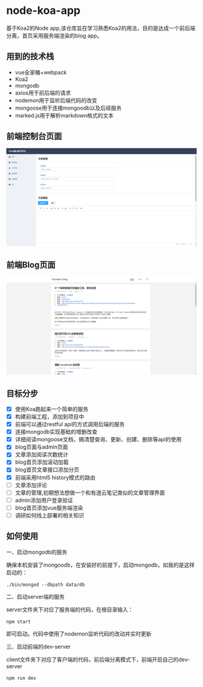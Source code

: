 # node-koa-app

基于Koa2的Node app,该仓库旨在学习熟悉Koa2的用法，目的是达成一个前后端分离，首页采用服务端渲染的blog app。

## 用到的技术栈

- vue全家桶+webpack
- Koa2
- mongodb
- axios用于前后端的请求
- nodemon用于监听后端代码的改变
- mongoose用于连接mongoodb以及后续服务
- marked.js用于解析markdown格式的文本

## 前端控制台页面

![](./client/static/blog_admin.png)

## 前端Blog页面

![](./client/static/blog.png)

## 目标分步

- [x] 使用Koa跑起来一个简单的服务
- [x] 构建前端工程，添加到项目中
- [x] 前端可以通过restful api的方式调用后端的服务
- [x] 连接mongodb实现基础的增删改查
- [x] 详细阅读mongoose文档，搞清楚查询、更新、创建、删除等api的使用
- [x] blog页面与admin页面
- [x] 文章添加阅读次数统计
- [x] blog首页添加滚动加载
- [x] blog首页文章接口添加分页
- [x] 前端采用html5 history模式的路由
- [ ] 文章添加评论
- [ ] 文章的管理,初期想法想做一个和有道云笔记类似的文章管理界面
- [ ] admin添加用户登录验证
- [ ] blog首页添加vue服务端渲染
- [ ] 调研如何线上部署的相关知识

## 如何使用

一、启动mongodb的服务

确保本机安装了mongoodb，在安装好的前提下，启动mongodb，如我的是这样启动的：

```
./bin/mongod --dbpath data/db
```

二、启动server端的服务

server文件夹下对应了服务端的代码，在根目录输入：

```
npm start
```
即可启动。代码中使用了nodemon监听代码的改动并实时更新

三、启动前端的dev-server

client文件夹下对应了客户端的代码，前后端分离模式下，前端开启自己的dev-server

```
npm run dev
```
